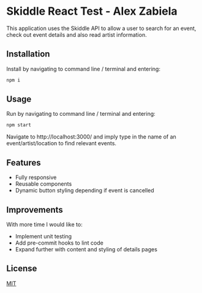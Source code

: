 # Skiddle React Test - Alex Zabiela

This application uses the Skiddle API to allow a user to search for an event, check out event details and also read artist information.

## Installation

Install by navigating to command line / terminal and entering:

```bash
npm i
```

## Usage

Run by navigating to command line / terminal and entering:

```bash
npm start
```

Navigate to http://localhost:3000/ and imply type in the name of an event/artist/location to find relevant events.

## Features

- Fully responsive
- Reusable components
- Dynamic button styling depending if event is cancelled

## Improvements

With more time I would like to:

- Implement unit testing
- Add pre-commit hooks to lint code
- Expand further with content and styling of details pages

## License

[MIT](https://choosealicense.com/licenses/mit/)
